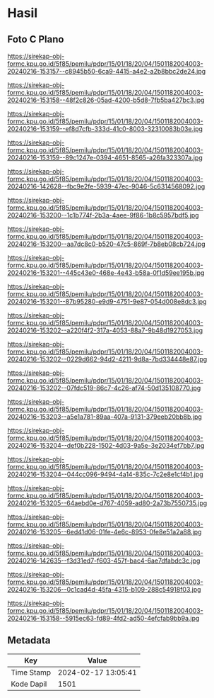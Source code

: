# Hasil

## Foto C Plano

https://sirekap-obj-formc.kpu.go.id/5f85/pemilu/pdpr/15/01/18/20/04/1501182004003-20240216-153157--c8945b50-6ca9-4415-a4e2-a2b8bbc2de24.jpg

https://sirekap-obj-formc.kpu.go.id/5f85/pemilu/pdpr/15/01/18/20/04/1501182004003-20240216-153158--48f2c826-05ad-4200-b5d8-7fb5ba427bc3.jpg

https://sirekap-obj-formc.kpu.go.id/5f85/pemilu/pdpr/15/01/18/20/04/1501182004003-20240216-153159--ef8d7cfb-333d-41c0-8003-32310083b03e.jpg

https://sirekap-obj-formc.kpu.go.id/5f85/pemilu/pdpr/15/01/18/20/04/1501182004003-20240216-153159--89c1247e-0394-4651-8565-a26fa323307a.jpg

https://sirekap-obj-formc.kpu.go.id/5f85/pemilu/pdpr/15/01/18/20/04/1501182004003-20240216-142628--fbc9e2fe-5939-47ec-9046-5c6314568092.jpg

https://sirekap-obj-formc.kpu.go.id/5f85/pemilu/pdpr/15/01/18/20/04/1501182004003-20240216-153200--1c1b774f-2b3a-4aee-9f86-1b8c5957bdf5.jpg

https://sirekap-obj-formc.kpu.go.id/5f85/pemilu/pdpr/15/01/18/20/04/1501182004003-20240216-153200--aa7dc8c0-b520-47c5-869f-7b8eb08cb724.jpg

https://sirekap-obj-formc.kpu.go.id/5f85/pemilu/pdpr/15/01/18/20/04/1501182004003-20240216-153201--445c43e0-468e-4e43-b58a-0f1d59ee195b.jpg

https://sirekap-obj-formc.kpu.go.id/5f85/pemilu/pdpr/15/01/18/20/04/1501182004003-20240216-153201--87b95280-e9d9-4751-9e87-054d008e8dc3.jpg

https://sirekap-obj-formc.kpu.go.id/5f85/pemilu/pdpr/15/01/18/20/04/1501182004003-20240216-153202--a220f4f2-317a-4053-88a7-9b48d1927053.jpg

https://sirekap-obj-formc.kpu.go.id/5f85/pemilu/pdpr/15/01/18/20/04/1501182004003-20240216-153202--0229d662-94d2-4211-9d8a-7bd334448e87.jpg

https://sirekap-obj-formc.kpu.go.id/5f85/pemilu/pdpr/15/01/18/20/04/1501182004003-20240216-153202--07fdc519-86c7-4c26-af74-50d135108770.jpg

https://sirekap-obj-formc.kpu.go.id/5f85/pemilu/pdpr/15/01/18/20/04/1501182004003-20240216-153203--a5e1a781-89aa-407a-9131-379eeb20bb8b.jpg

https://sirekap-obj-formc.kpu.go.id/5f85/pemilu/pdpr/15/01/18/20/04/1501182004003-20240216-153204--def0b228-1502-4d03-9a5e-3e2034ef7bb7.jpg

https://sirekap-obj-formc.kpu.go.id/5f85/pemilu/pdpr/15/01/18/20/04/1501182004003-20240216-153204--044cc096-9494-4a14-835c-7c2e8e1cf4b1.jpg

https://sirekap-obj-formc.kpu.go.id/5f85/pemilu/pdpr/15/01/18/20/04/1501182004003-20240216-153205--64aebd0e-d767-4059-ad80-2a73b7550735.jpg

https://sirekap-obj-formc.kpu.go.id/5f85/pemilu/pdpr/15/01/18/20/04/1501182004003-20240216-153205--6ed41d06-01fe-4e6c-8953-0fe8e51a2a88.jpg

https://sirekap-obj-formc.kpu.go.id/5f85/pemilu/pdpr/15/01/18/20/04/1501182004003-20240216-142635--f3d31ed7-f603-457f-bac4-6ae7dfabdc3c.jpg

https://sirekap-obj-formc.kpu.go.id/5f85/pemilu/pdpr/15/01/18/20/04/1501182004003-20240216-153206--0c1cad4d-45fa-4315-b109-288c54918f03.jpg

https://sirekap-obj-formc.kpu.go.id/5f85/pemilu/pdpr/15/01/18/20/04/1501182004003-20240216-153158--5915ec63-fd89-4fd2-ad50-4efcfab9bb9a.jpg


## Metadata

| Key        | Value               |
| ---------- | ------------------- |
| Time Stamp | 2024-02-17 13:05:41 |
| Kode Dapil | 1501                |



